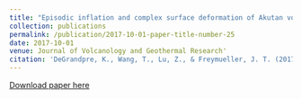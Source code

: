 ```yaml
---
title: "Episodic inflation and complex surface deformation of Akutan volcano, Alaska revealed from GPS time-series"
collection: publications
permalink: /publication/2017-10-01-paper-title-number-25
date: 2017-10-01
venue: Journal of Volcanology and Geothermal Research'
citation: 'DeGrandpre, K., Wang, T., Lu, Z., & Freymueller, J. T. (2017). Episodic inflation and complex surface deformation of Akutan volcano, Alaska revealed from GPS time-series. Journal of Volcanology and Geothermal Research, 347, 337-359.'
---
```

[Download paper here](http://SARImgGeodesy.github.io/akutan_episodic_inflation_gps.pdf)
